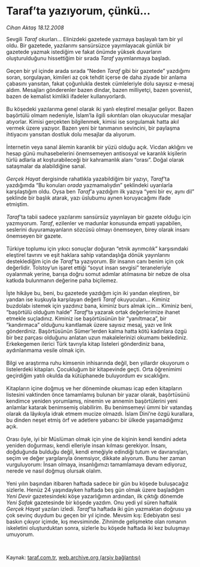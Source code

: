 # Taraf’ta yazıyorum, çünkü...

*Cihan Aktaş 18.12.2008*

<div class="taraf_structure_2col_1zq">
<div class="margen_n">



 <p>Sevgili <i>Taraf</i> okurları... Elinizdeki gazetede yazmaya başlayalı tam bir yıl oldu. Bir gazetede, yazılarımı sansürsüzce yayımlayacak günlük bir gazetede yazmak istediğim ve fakat önümde yüksek duvarların oluşturulduğunu hissettiğim bir sırada <i>Taraf</i> yayımlanmaya başladı. <br/><br/>Geçen bir yıl içinde arada sırada “Neden <i>Taraf</i> gibi bir gazetede” yazdığımı soran, sorgulayan, kimileri az çok tehdit içerse de daha ziyade bir anlama çabasını yansıtan, fakat çoğunlukla destek cümleleriyle dolu sayısız e-mesaj aldım. Mesajları gönderenler bazen dindar, bazen milliyetçi, bazen şovenist, bazen de kemalist kimlikli ifadeler kullanıyorlardı. <br/><br/>Bu köşedeki yazılarıma genel olarak iki yanlı eleştirel mesajlar geliyor. Bazen başörtülü olmam nedeniyle, İslam’la ilgili sıkıntıları olan okuyucular mesajlar atıyorlar. Kimisi gerçekten bilgilenmek, kimisi ise sorgulamak hatta akıl vermek üzere yazıyor. Bazen yeni bir tanımanın sevincini, bir paylaşma ihtiyacını yansıtan dostluk dolu mesajlar da alıyorum. <br/><br/>İnternetin veya sanal âlemin karanlık bir yüzü olduğu açık. Vicdan aklığını ve hesap günü muhasebelerini önemsemeyen antisosyal ve karanlık kişilerin türlü adlarla at koşturabileceği bir kahramanlık alanı “orası”. Doğal olarak sataşmalar da alabildiğine sanal. <i><br/><br/>Gerçek Hayat</i> dergisinde rahatlıkla yazabildiğim bir yazıyı, <i>Taraf’</i>ta yazdığımda “Bu konuları <i>orada</i> yazmamalıydın” şeklindeki uyarılarla karşılaştığım oldu. Oysa ben <i>Taraf’</i>a yazdığım ilk yazıya “yeni bir ev, aynı dil” şeklinde bir başlık atarak, yazı üslubumu aynen koruyacağımı ifade etmiştim. <i><br/><br/>Taraf’</i>ta tabii sadece yazılarımı sansürsüz yayınlayan bir gazete olduğu için yazmıyorum. <i>Taraf</i>, ezilenler ve madunlar konusunda empati yapabilen, seslerini duyuramayanların sözcüsü olmayı önemseyen, birey olarak insanı önemseyen bir gazete. <br/><br/>Türkiye toplumu için yıkıcı sonuçlar doğuran “etnik ayrımcılık” karşısındaki eleştirel tavrını ve eşit haklara sahip vatandaşlığa dönük yayınlarını desteklediğim için de <i>Taraf’</i>ta yazıyorum. Bir insanın canı benim için çok değerlidir. Tolstoy’un işaret ettiği “soyut insan sevgisi” teraneleriyle oyalanmak yerine, barışa doğru somut adımlar atılmasına bir nebze de olsa katkıda bulunmanın değerine paha biçilemez. <br/><br/>İşte hikâye bu, beni, bu gazetede yazdığım için iki yandan eleştiren, bir yandan ise kuşkuyla karşılayan değerli <i>Taraf</i> okuyucuları... Kiminiz buzdolabı istemek için yazdınız bana, kiminiz burs almak için... Kiminiz beni, “başörtülü olduğum halde” <i>Taraf’</i>ta yazarak ortak değerlerimize ihanet etmekle suçladınız. Kiminiz ise başörtüsünün bir “yanıltmaca”, bir “kandırmaca” olduğunu kanıtlamak üzere sayısız mesaj, yazı ve link gönderdiniz. Başörtüsünün Sümer’lerden kalma hatta kötü kadınlara özgü bir bez parçası olduğunu anlatan uzun makalelerinizi okumamı beklediniz. Erkekegemen ilerici Türk tavrıyla kitap listeleri gönderdiniz bana, aydınlanmama vesile olmak için. <br/><br/>Bilgi ve araştırma ruhu kimsenin inhisarında değil, ben yıllardır okuyorum o listelerdeki kitapları. Çocukluğum bir kitapevinde geçti. Orta öğrenimimi geçirdiğim yatılı okulda da kütüphanede buluyordum ev sıcaklığını. <br/><br/>Kitapların içine doğmuş ve her döneminde okuması icap eden kitapların listesini vaktinden önce tamamlamış bulunan bir yazar olarak, başörtüsünü kendimce yeniden yorumlamış, ninemin ve annemin başörtülerini yeni anlamlar katarak benimsemiş olabilirim. Bu benimsemeyi ümmi bir vatandaş olarak da lâyıkıyla idrak etmem mucize olmazdı. İslam Dini’ne özgü kurallara, bu dinden neşet etmiş örf ve adetlere yabancı bir ülkede yaşamadığımız açık. <br/><br/>Orası öyle, iyi bir Müslüman olmak için yine de kişinin kendi kendini adeta yeniden doğurması, kendi elleriyle insan kılması gerekiyor. İnsanı, doğduğunda bulduğu değil, kendi emeğiyle edindiği tutum ve davranışları, seçim ve değer yargılarıyla önemsiyor, dikkate alıyorum. Bunu her zaman vurguluyorum: İnsan olmaya, insanlığımızı tamamlamaya devam ediyoruz, nerede ve nasıl doğmuş olursak olalım. <br/><br/>Yeni yılın başından itibaren haftada sadece bir gün bu köşede buluşacağız sizlerle. Henüz 24 yaşındayken haftada beş gün olmak üzere başladığım <i>Yeni Devir</i> gazetesindeki köşe yazarlığımın ardından, ilk çıktığı dönemde <i>Yeni Şafak</i> gazetesinde bir köşede yazdım. Onu yedi yıl süren haftalık <i>Gerçek Hayat</i> yazıları izledi. <i>Taraf’</i>ta haftada iki gün yazmaktan doğrusu ya çok sevinç duydum bu geçen bir yıl içinde. Mevsim kış: Edebiyatın sesi baskın çıkıyor içimde, kış mevsiminde. Zihnimde gelişmekte olan romanın iskeletini oluşturduktan sonra, sizlerle bu köşede haftada iki kez buluşmayı umuyorum.</p>

<br/>


<div id="taraf_not">
</div>

</div>


</div>

Kaynak: [taraf.com.tr](http://www.taraf.com.tr:80/makale/3160.htm), [web.archive.org (arşiv bağlantısı)](http://web.archive.org/web/20090302021538/http://www.taraf.com.tr:80/makale/3160.htm)
